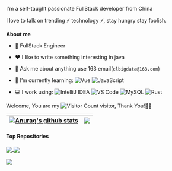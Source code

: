 
I'm a self-taught passionate FullStack developer from China 

I love to talk on trending ⚡ technology ⚡, stay hungry stay foolish.

**About me**

- 💼 FullStack Engineer 

- ❤️ I like to write something interesting in java

- 💬 Ask me about anything use 163 email(`clbigdata@163.com`)


- 🌱 I’m currently learning:
 ![Vue](https://img.shields.io/badge/Vue.js-35495E?logo=vue.js&logoColor=4FC08D)
 ![JavaScript](https://img.shields.io/badge/JavaScript-000000?logo=JavaScript&logoColor=FFCA28)
-  💻 I work using: 
 ![IntelliJ IDEA](https://img.shields.io/badge/-IntelliJ%20Idea-blue?logo=IntelliJIDEA&logoColor=FFCA28)
 ![VS Code](https://img.shields.io/badge/-VS%20Code-007ACC?style=plastic&logo=visual-studio-code)
 ![MySQL](https://img.shields.io/badge/-MySQL-yellowgreen?style=plastic&logo=MySQL&logoColor=white)
 ![Rust](https://img.shields.io/badge/-Rust-yellowgreen?style=plastic&logo=Rust&logoColor=FFCA29)
 
 Welcome, You are my ![Visitor Count](https://profile-counter.glitch.me/clbigdata/count.svg) visitor, Thank You!🎉🎉
 
| <a href="https://github.com/clbigdata/github-readme-stats"><img align="center" src="https://github-readme-stats.vercel.app/api?username=clbigdata&show_icons=true&include_all_commits=true&theme=buefy&hide_border=true" alt="Anurag's github stats" /></a> | <a href="https://github.com/clbigdata/github-readme-stats"><img align="center" src="https://github-readme-stats.vercel.app/api/top-langs/?username=clbigdata&layout=compact&theme=buefy&hide_border=true" /></a> |
| ------------- | ------------- |

#### Top Repositories

<a href="https://github.com/chenlong1993/SolanaMobileApp">
  <img align="center" src="https://github-readme-stats.vercel.app/api/pin/?username=chenlong1993&repo=SolanaMobileApp&theme=buefy" />
</a>
<a href="https://github.com/chenlong1993/ShieldTradeSys">
  <img align="center" src="https://github-readme-stats.vercel.app/api/pin/?username=chenlong1993&repo=ShieldTradeSys&theme=buefy" />
</a>

<br />
<br />
<a href="https://github.com/chenlong1993/actix-web-order">
  <img align="center" src="https://github-readme-stats.vercel.app/api/pin/?username=chenlong1993&repo=actix-web-order&theme=buefy" />
</a>


